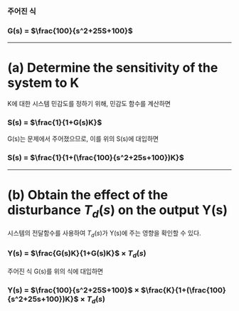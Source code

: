 ### 주어진 식

### G(s) = $\frac{100}{s^2+25S+100}$

---

# (a) Determine the sensitivity of the system to K
K에 대한 시스템 민감도를 정하기 위해, 민감도 함수를 계산하면

### S(s) = $\frac{1}{1+G(s)K}$

G(s)는 문제에서 주어졌으므로, 이를 위의 S(s)에 대입하면

### S(s) = $\frac{1}{1+(\frac{100}{s^2+25s+100})K}$

---

# (b) Obtain the effect of the disturbance $T_d(s)$ on the output Y(s)
시스템의 전달함수를 사용하여 $T_d(s)$가 Y(s)에 주는 영향을 확인할 수 있다.

### Y(s) = $\frac{G(s)K}{1+G(s)K}$ × $T_d(s)$

주어진 식 G(s)를 위의 식에 대입하면

### Y(s) = $\frac{100}{s^2+25S+100}$ × $\frac{K}{1+(\frac{100}{s^2+25s+100})K}$ × $T_d(s)$
